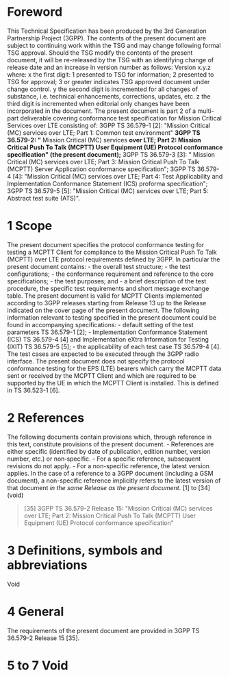 # Foreword
This Technical Specification has been produced by the 3rd Generation
Partnership Project (3GPP).
The contents of the present document are subject to continuing work within the
TSG and may change following formal TSG approval. Should the TSG modify the
contents of the present document, it will be re-released by the TSG with an
identifying change of release date and an increase in version number as
follows:
Version x.y.z
where:
x the first digit:
1 presented to TSG for information;
2 presented to TSG for approval;
3 or greater indicates TSG approved document under change control.
y the second digit is incremented for all changes of substance, i.e. technical
enhancements, corrections, updates, etc.
z the third digit is incremented when editorial only changes have been
incorporated in the document.
The present document is part 2 of a multi-part deliverable covering
conformance test specification for Mission Critical Services over LTE
consisting of:
3GPP TS 36.579-1 [2]: \"Mission Critical (MC) services over LTE; Part 1:
Common test environment\"
**3GPP TS 36.579-2: \"** Mission Critical (MC) services **over LTE; Part 2:
Mission Critical Push To Talk (MCPTT) User Equipment (UE) Protocol conformance
specification\" (the present document);**
3GPP TS 36.579-3 [3]: \" Mission Critical (MC) services over LTE; Part 3:
Mission Critical Push To Talk (MCPTT) Server Application conformance
specification\";
3GPP TS 36.579-4 [4]: \"Mission Critical (MC) services over LTE; Part 4: Test
Applicability and Implementation Conformance Statement (ICS) proforma
specification\";
3GPP TS 36.579-5 [5]: \"Mission Critical (MC) services over LTE; Part 5:
Abstract test suite (ATS)\".
# 1 Scope
The present document specifies the protocol conformance testing for testing a
MCPTT Client for compliance to the Mission Critical Push To Talk (MCPTT) over
LTE protocol requirements defined by 3GPP.
In particular the present document contains:
\- the overall test structure;
\- the test configurations;
\- the conformance requirement and reference to the core specifications;
\- the test purposes; and
\- a brief description of the test procedure, the specific test requirements
and short message exchange table.
The present document is valid for MCPTT Clients implemented according to 3GPP
releases starting from Release 13 up to the Release indicated on the cover
page of the present document.
The following information relevant to testing specified in the present
document could be found in accompanying specifications:
\- default setting of the test parameters TS 36.579-1 [2];
\- Implementation Conformance Statement (ICS) TS 36.579-4 [4] and
Implementation eXtra Information for Testing (IXIT) TS 36.579-5 [5];
\- the applicability of each test case TS 36.579-4 [4].
The test cases are expected to be executed through the 3GPP radio interface.
The present document does not specify the protocol conformance testing for the
EPS (LTE) bearers which carry the MCPTT data sent or received by the MCPTT
Client and which are required to be supported by the UE in which the MCPTT
Client is installed. This is defined in TS 36.523-1 [6].
# 2 References
The following documents contain provisions which, through reference in this
text, constitute provisions of the present document.
\- References are either specific (identified by date of publication, edition
number, version number, etc.) or non‑specific.
\- For a specific reference, subsequent revisions do not apply.
\- For a non-specific reference, the latest version applies. In the case of a
reference to a 3GPP document (including a GSM document), a non-specific
reference implicitly refers to the latest version of that document _in the
same Release as the present document_.
[1] to [34] (void)
> [35] 3GPP TS 36.579-2 Release 15: \"Mission Critical (MC) services over LTE;
> Part 2: Mission Critical Push To Talk (MCPTT) User Equipment (UE) Protocol
> conformance specification\"
# 3 Definitions, symbols and abbreviations
Void
# 4 General
The requirements of the present document are provided in 3GPP TS 36.579-2
Release 15 [35].
# 5 to 7 Void
#